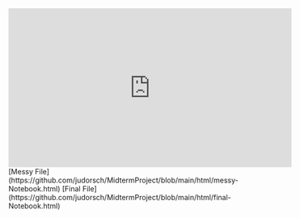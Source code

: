 <iframe width="560" height="315" src="https://www.youtube.com/embed/qjyzQhbCP0g" title="YouTube video player" frameborder="0" allow="accelerometer; autoplay; clipboard-write; encrypted-media; gyroscope; picture-in-picture" allowfullscreen></iframe>
[Messy File](https://github.com/judorsch/MidtermProject/blob/main/html/messy-Notebook.html)
[Final File](https://github.com/judorsch/MidtermProject/blob/main/html/final-Notebook.html)